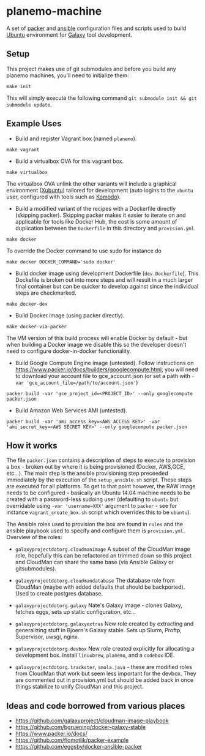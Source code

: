 planemo-machine
=====================

A set of [packer](http://packer.io) and
[ansible](http://www.ansible.com/) configuration files and scripts
used to build [Ubuntu](http://www.ubuntu.com/) environment for
[Galaxy](http://galaxyproject.org) tool development.


Setup
-----------------------

This project makes use of git submodules and before you build any planemo
machines, you'll need to initialize them:

``make init``

This will simply execute the following command ``git submodule init && git submodule update``.

Example Uses
-----------------------

 * Build and register Vagrant box (named ``planemo``).

``make vagrant``

 * Build a virtualbox OVA for this vagrant box.

``make virtualbox``

The virtualbox OVA unlink the other variants will include a graphical environment ([Xubuntu](http://xubuntu.org/)) tailored for development (auto logins to the ``ubuntu`` user, configured with tools such as [Komodo](http://komodoide.com/komodo-edit/)).

 * Build a modified variant of the recipes with a Dockerfile directly
     (skipping packer). Skipping packer makes it easier to iterate on and applicable
     for tools like Docker Hub, the cost is some amount of duplication between
     the ``Dockerfile`` in this directory and ``provision.yml``.

``make docker``

To override the Docker command to use sudo for instance do

``make docker DOCKER_COMMAND='sudo docker'``

 * Build docker image using development Dockerfile (``dev.Dockerfile``).
     This Dockefile is broken out into more steps and will result in a much
     larger final container but can be quicker to develop against since the
     individual steps are checkmarked.

``make docker-dev``

 * Build Docker image (using packer directly).

``make docker-via-packer``

The VM version of this build process will enable Docker by default - but when
building a Docker image we disable this so the developer doesn't need to
configure docker-in-docker functionality.

 * Build Google Compute Engine image (untested). Follow instructions on
     https://www.packer.io/docs/builders/googlecompute.html, you will
     need to download your account file to gce_account.json (or set a
     path with ``-var 'gce_account_file=/path/to/account.json'``)

``packer build -var 'gce_project_id=<PROJECT_ID>' --only googlecompute packer.json``

 * Build Amazon Web Services AMI (untested).

``packer build -var 'ami_access_key=<AWS ACCESS KEY>' -var 'ami_secret_key=<AWS SECRET KEY>' --only googlecompute packer.json``

How it works
------------

The file ``packer.json`` contains a description of steps to execute to
provision a box - broken out by where it is being provisioned (Docker,
AWS,GCE, etc...). The main step is the ansible provisioning step preceeded
immediately by the execution of the ``setup_ansible.sh`` script. These steps
are executed for all platforms. To get to that point however, the RAW image
needs to be configured - basically an Ubuntu 14.04 machine needs to be created
with a password-less sudoing user (defaulting to ``ubuntu`` but overridable
using ``-var 'username=XXX'`` argument to ``packer`` - see for instance
``vagrant_create_box.sh`` script which overrides this to be ``ubuntu``).

The Ansible roles used to provision the box are found in ``roles`` and the
ansible playbook used to specify and configure them is ``provision.yml``.
Overview of the roles:

 * ``galaxyprojectdotorg.cloudmanimage`` A subset of the CloudMan image role,
   hopefully this can be refactored an trimmed down so this project and
   CloudMan can share the same base (via Ansible Galaxy or gitsubmodules).
 * ``galaxyprojectdotorg.cloudmandatabase`` The database role from CloudMan
   (maybe with added defaults that should be backported). Used to create
   postgres database.
 * ``galaxyprojectdotorg.galaxy`` Nate's Galaxy image - clones Galaxy, fetches
   eggs, sets up static configuration, etc...
 * ``galaxyprojectdotorg.galaxyextras`` New role created by extracting and
   generalizing stuff in Bjoern's Galaxy stable. Sets up Slurm, Proftp,
   Supervisor, uwsgi, nginx.
 * ``galaxyprojectdotorg.devbox`` New role created explicitly for allocating
   a development box. Install ``linuxbrew``, ``planemo``, and a ``codebox``
   IDE.

 * ``galaxyprojectdotorg.trackster``, ``smola.java`` - these are modified roles
   from CloudMan that work but seem less important for the devbox. They are
   commented out in provision.yml but should be added back in once things
   stabilize to unify CloudMan and this project.

Ideas and code borrowed from various places
-------------------------------------------

 * https://github.com/galaxyproject/cloudman-image-playbook
 * https://github.com/bgruening/docker-galaxy-stable
 * https://www.packer.io/docs/
 * https://github.com/flomotlik/packer-example
 * https://github.com/eggsby/docker-ansible-packer
